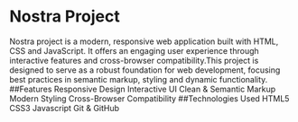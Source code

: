 # Nostra Project
Nostra project is a modern, responsive web application built with HTML, CSS and JavaScript. It offers an engaging user experience through interactive features and cross-browser compatibility.This project is designed to serve as a robust foundation for web development, focusing best practices in semantic markup, styling and dynamic functionality.
##Features
Responsive Design
Interactive UI
Clean & Semantic Markup
Modern Styling
Cross-Browser Compatibility
##Technologies Used
HTML5
CSS3
Javascript
Git &  GitHub
